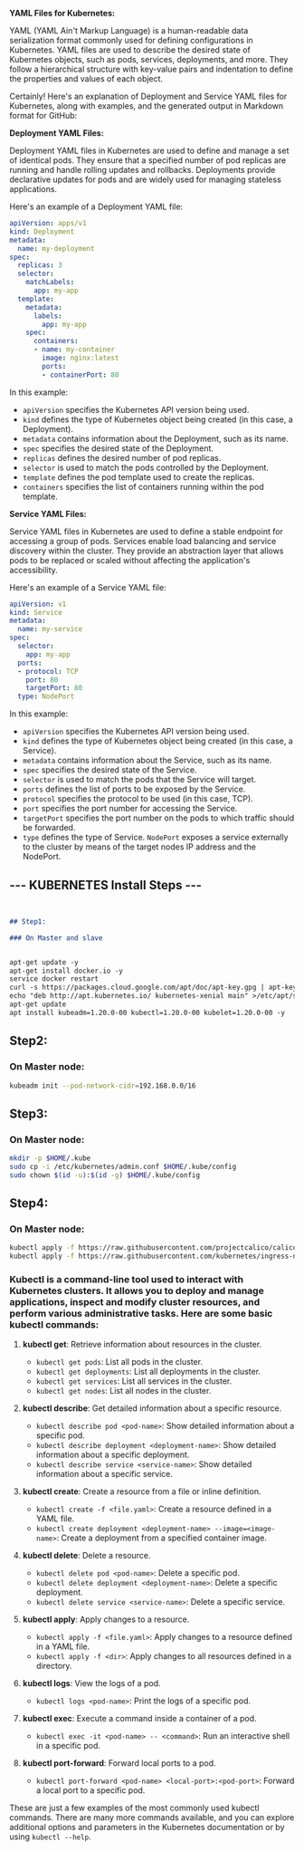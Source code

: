 **YAML Files for Kubernetes:**


YAML (YAML Ain't Markup Language) is a human-readable data serialization format commonly used for defining configurations in Kubernetes. YAML files are used to describe the desired state of Kubernetes objects, such as pods, services, deployments, and more. They follow a hierarchical structure with key-value pairs and indentation to define the properties and values of each object.

Certainly! Here's an explanation of Deployment and Service YAML files for Kubernetes, along with examples, and the generated output in Markdown format for GitHub:

**Deployment YAML Files:**

Deployment YAML files in Kubernetes are used to define and manage a set of identical pods. They ensure that a specified number of pod replicas are running and handle rolling updates and rollbacks. Deployments provide declarative updates for pods and are widely used for managing stateless applications.

Here's an example of a Deployment YAML file:

```yaml
apiVersion: apps/v1
kind: Deployment
metadata:
  name: my-deployment
spec:
  replicas: 3
  selector:
    matchLabels:
      app: my-app
  template:
    metadata:
      labels:
        app: my-app
    spec:
      containers:
      - name: my-container
        image: nginx:latest
        ports:
        - containerPort: 80
```

In this example:
- `apiVersion` specifies the Kubernetes API version being used.
- `kind` defines the type of Kubernetes object being created (in this case, a Deployment).
- `metadata` contains information about the Deployment, such as its name.
- `spec` specifies the desired state of the Deployment.
- `replicas` defines the desired number of pod replicas.
- `selector` is used to match the pods controlled by the Deployment.
- `template` defines the pod template used to create the replicas.
- `containers` specifies the list of containers running within the pod template.

**Service YAML Files:**

Service YAML files in Kubernetes are used to define a stable endpoint for accessing a group of pods. Services enable load balancing and service discovery within the cluster. They provide an abstraction layer that allows pods to be replaced or scaled without affecting the application's accessibility.

Here's an example of a Service YAML file:

```yaml
apiVersion: v1
kind: Service
metadata:
  name: my-service
spec:
  selector:
    app: my-app
  ports:
  - protocol: TCP
    port: 80
    targetPort: 80
  type: NodePort
```

In this example:
- `apiVersion` specifies the Kubernetes API version being used.
- `kind` defines the type of Kubernetes object being created (in this case, a Service).
- `metadata` contains information about the Service, such as its name.
- `spec` specifies the desired state of the Service.
- `selector` is used to match the pods that the Service will target.
- `ports` defines the list of ports to be exposed by the Service.
- `protocol` specifies the protocol to be used (in this case, TCP).
- `port` specifies the port number for accessing the Service.
- `targetPort` specifies the port number on the pods to which traffic should be forwarded.
- `type` defines the type of Service. `NodePort` exposes a service externally to the cluster by means of the target nodes IP address and the NodePort.


## --- KUBERNETES Install Steps ---
```markdown


## Step1:

### On Master and slave


apt-get update -y
apt-get install docker.io -y
service docker restart
curl -s https://packages.cloud.google.com/apt/doc/apt-key.gpg | apt-key add -
echo "deb http://apt.kubernetes.io/ kubernetes-xenial main" >/etc/apt/sources.list.d/kubernetes.list
apt-get update
apt install kubeadm=1.20.0-00 kubectl=1.20.0-00 kubelet=1.20.0-00 -y
```

## Step2:

### On Master node:

```bash
kubeadm init --pod-network-cidr=192.168.0.0/16
```

## Step3:

### On Master node:

```bash
mkdir -p $HOME/.kube
sudo cp -i /etc/kubernetes/admin.conf $HOME/.kube/config
sudo chown $(id -u):$(id -g) $HOME/.kube/config
```

## Step4:

### On Master node:

```bash
kubectl apply -f https://raw.githubusercontent.com/projectcalico/calico/v3.25.1/manifests/calico.yaml
kubectl apply -f https://raw.githubusercontent.com/kubernetes/ingress-nginx/controller-v0.49.0/deploy/static/provider/baremetal/deploy.yaml
```


### Kubectl is a command-line tool used to interact with Kubernetes clusters. It allows you to deploy and manage applications, inspect and modify cluster resources, and perform various administrative tasks. Here are some basic kubectl commands:

1. **kubectl get**: Retrieve information about resources in the cluster.
   - `kubectl get pods`: List all pods in the cluster.
   - `kubectl get deployments`: List all deployments in the cluster.
   - `kubectl get services`: List all services in the cluster.
   - `kubectl get nodes`: List all nodes in the cluster.

2. **kubectl describe**: Get detailed information about a specific resource.
   - `kubectl describe pod <pod-name>`: Show detailed information about a specific pod.
   - `kubectl describe deployment <deployment-name>`: Show detailed information about a specific deployment.
   - `kubectl describe service <service-name>`: Show detailed information about a specific service.

3. **kubectl create**: Create a resource from a file or inline definition.
   - `kubectl create -f <file.yaml>`: Create a resource defined in a YAML file.
   - `kubectl create deployment <deployment-name> --image=<image-name>`: Create a deployment from a specified container image.

4. **kubectl delete**: Delete a resource.
   - `kubectl delete pod <pod-name>`: Delete a specific pod.
   - `kubectl delete deployment <deployment-name>`: Delete a specific deployment.
   - `kubectl delete service <service-name>`: Delete a specific service.

5. **kubectl apply**: Apply changes to a resource.
   - `kubectl apply -f <file.yaml>`: Apply changes to a resource defined in a YAML file.
   - `kubectl apply -f <dir>`: Apply changes to all resources defined in a directory.

6. **kubectl logs**: View the logs of a pod.
   - `kubectl logs <pod-name>`: Print the logs of a specific pod.

7. **kubectl exec**: Execute a command inside a container of a pod.
   - `kubectl exec -it <pod-name> -- <command>`: Run an interactive shell in a specific pod.

8. **kubectl port-forward**: Forward local ports to a pod.
   - `kubectl port-forward <pod-name> <local-port>:<pod-port>`: Forward a local port to a specific pod.

These are just a few examples of the most commonly used kubectl commands. There are many more commands available, and you can explore additional options and parameters in the Kubernetes documentation or by using `kubectl --help`.
